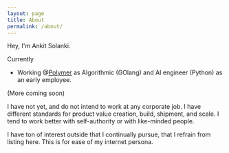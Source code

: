 ```yaml
---
layout: page
title: About
permalink: /about/
---
```


Hey, I'm Ankit Solanki.

Currently
- Working @[Polymer](https://polymersearch.com/) as Algorithmic (GOlang) and AI engineer (Python) as an early employee.

(More coming soon)

I have not yet, and do not intend to work at any corporate job.
I have different standards for product value creation, build, shipment, and scale.
I tend to work better with self-authority or with like-minded people.


I have ton of interest outside that I continually pursue, that I refrain from listing here. This is for ease of my internet persona.